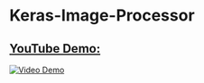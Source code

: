 # Keras-Image-Processor

## [YouTube Demo:](http://www.youtube.com/watch?v=vzpp1dO4i44 "Video Demo link")
[![Video Demo](https://img.youtube.com/vi/vzpp1dO4i44/0.jpg)](http://www.youtube.com/watch?v=vzpp1dO4i44)

